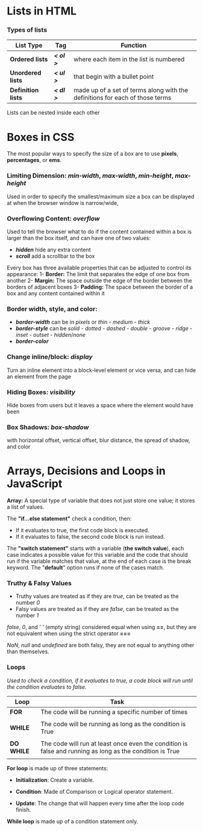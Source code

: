 # Lists in HTML

### Types of lists
|    **List Type**     |  **Tag**     |                            **Function**                                      |
|----------------------|--------------|------------------------------------------------------------------------------|
|  **Ordered lists**   | ***< ol >*** | where each item in the list is numbered                                      |
| **Unordered lists**  | ***< ul >*** | that begin with a bullet point                                               |
| **Definition lists** | ***< dl >*** | made up of a set of terms along with the definitions for each of those terms |

Lists can be nested inside each other



# Boxes in CSS

The most popular ways to specify the size of a box are to use **pixels**, **percentages**, or **ems**.

### Limiting Dimension: ***min-width***, ***max-width***, ***min-height***, ***max-height***
Used in order to specify the smallest/maximum size a box can be displayed at when the browser window is narrow/wide,

### Overflowing Content: ***overflow***
Used to tell the browser what to do if the content contained within a box is larger than the box itself, and can have one of two values:
* ***hidden*** hide any extra content
* ***scroll*** add a scrollbar to the box

Every box has three available properties that can be adjusted to control its appearance:
1- **Border:** The limit that separates the edge of one box from another
2- **Margin:** The space outside the edge of the border between the borders of adjacent boxes
3- **Padding:** The space between the border of a box and any content contained within it

### Border width, style, and color: 
* ***border-width*** can be in *pixels* or *thin* - *medium* - *thick*
* ***border-style*** can be *solid* - *dotted* - *dashed* - *double* - *groove* - *ridge* - *inset* - *outset* - *hidden*/*none*
* ***border-color***

### Change inline/block: ***display***
Turn an inline element into a block-level element or vice versa, and can hide an element from the page

### Hiding Boxes: ***visibility***
Hide boxes from users but it leaves a space where the element would have been

### Box Shadows: ***box-shadow***
with horizontal offset, vertical offset, blur distance, the spread of shadow, and color



# Arrays, Decisions and Loops in JavaScript

**Array:** A special type of variable that does not just store one value; it stores a list of values.

The **"if...else statement"** check a condition, then:
* If it evaluates to true, the first code block is executed.
* If it evaluates to false, the second code block is run instead.

The **"switch statement"** starts with a variable (**the switch value**), each case indicates a possible value for this variable and the code that should run if the variable matches that value, at the end of each case is the break keyword. The "**default**" option runs if none of the cases match.

### Truthy & Falsy Values
* Truthy values are treated as if they are *true*, can be treated as the number *0*
* Falsy values are treated as if they are *fa1se*, can be treated as the number *1*

*false*, *0*, and *' '* (empty string) considered equal when using **==**, but they are not equivalent when using the strict operator **===**

*NaN*, *null* and *undefined* are both falsy, they are not equal to anything other than themselves.


### Loops

*Used to check a condition, if it evaluates to true, a code block will run until the condition evaluates to false.*


|    **Loop**     |                                            **Task**                                                      |
|-----------------|----------------------------------------------------------------------------------------------------------|
| **FOR**         | The code will be running a specific number of times                                                      |
|                 |                                                                                                          |
| **WHILE**       | The code will be running as long as the condition is True                                                |
|                 |                                                                                                          |
| **DO WHILE**    | The code will run at least once even the condition is false and running as long as the condition is True |
|                 |                                                                                                          |

**For loop** is made up of three statements:

- **Initialization**: Create a variable.

- **Condition**: Made of Comparison or Logical operator statement.

- **Update**: The change that will happen every time after the loop code finish.


**While loop** is made up of a condition statement only.

